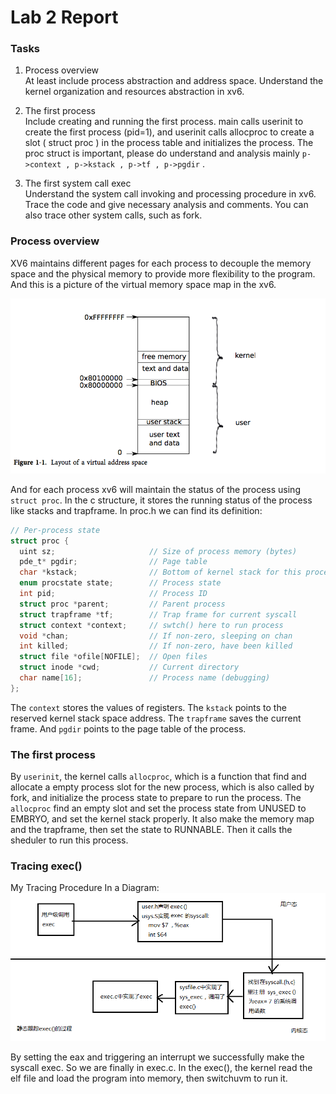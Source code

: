# Lab 2 Report

### Tasks
1. Process overview     
At least include process abstraction and address space. Understand the kernel organization and resources abstraction in xv6.     

2. The first process     
Include creating and running the first process. main calls userinit to create the first process (pid=1), and userinit calls allocproc to create a slot ( struct proc ) in the process table and initializes the process. The proc struct is important, please do understand and analysis mainly `p->context , p->kstack , p->tf , p->pgdir` .     
3. The first system call exec     
Understand the system call invoking and processing procedure in xv6. Trace the code and give necessary analysis and comments. You can also trace other system calls, such as fork.     

### Process overview
XV6 maintains different pages for each process to decouple the memory space and the physical memory to provide more flexibility to the program. And this is a picture of the virtual memory space map in the xv6.     

![Virtual Memory Space](virtualAddressSpace.png)

And for each process xv6 will maintain the status of the process using `struct proc`. In the c structure, it stores the running status of the process like stacks and trapframe. In proc.h we can find its definition:

```c
// Per-process state
struct proc {
  uint sz;                     // Size of process memory (bytes)
  pde_t* pgdir;                // Page table
  char *kstack;                // Bottom of kernel stack for this process
  enum procstate state;        // Process state
  int pid;                     // Process ID
  struct proc *parent;         // Parent process
  struct trapframe *tf;        // Trap frame for current syscall
  struct context *context;     // swtch() here to run process
  void *chan;                  // If non-zero, sleeping on chan
  int killed;                  // If non-zero, have been killed
  struct file *ofile[NOFILE];  // Open files
  struct inode *cwd;           // Current directory
  char name[16];               // Process name (debugging)
};
```

The `context` stores the values of registers. The `kstack` points to the reserved kernel stack space address. The `trapframe` saves the current frame. And `pgdir` points to the page table of the process.

### The first process
By `userinit`, the kernel calls `allocproc`, which is a function that find and allocate a empty process slot for the new process, which is also called by fork, and initialize the process state to prepare to run the process. The `allocproc` find an empty slot and set the process state from UNUSED to EMBRYO, and set the kernel stack properly. It also make the memory map and the trapframe, then set the state to RUNNABLE. Then it calls the sheduler to run this process.

### Tracing exec()
My Tracing Procedure In a Diagram:
![Tracing exec](trace_exec.png)

By setting the eax and triggering an interrupt we successfully make the syscall exec.
So we are finally in exec.c.
In the exec(), the kernel read the elf file and load the program into memory, then switchuvm to run it.